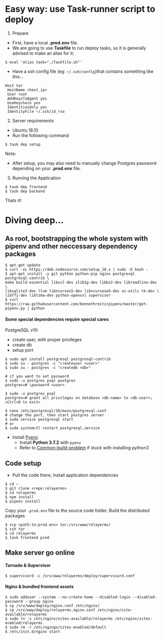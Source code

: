 # Easy way: use Task-runner script to deploy

1. Prepare
- First, have a local **.prod.env** file.
- We are going to use **Taskfile** to run deploy tasks, so it is generally advised to make an alias for it:
``` shell
$ eval 'alias task="./Taskfile.sh"'
```
- Have a ssh config file (eg: `~/.ssh/config`)that contains something like this...
```
Host tor
 HostName <host_ip>
 User root
 AddKeysToAgent yes
 UseKeychain yes
 IdentitiesOnly yes
 IdentityFile ~/.ssh/id_rsa
```

2. Server requirements
- Ubuntu 18.10
- Run the following command
``` shell
$ task dep setup
```

Note:
- After setup, you may also need to manually change Postgres password depending on your **.prod.env** file.

3. Running the Application
``` shell
$ task dep frontend
$ task dep backend
```

Thats it!



# Diving deep...
## As root, bootstrapping the whole system with pipenv and other neccessary dependency packages
``` shell
$ apt-get update
$ curl -sL https://deb.nodesource.com/setup_10.x | sudo -E bash -
$ apt-get install -y git python python-pip nginx postgresql postgresql-contrib \
make build-essential libssl-dev zlib1g-dev libbz2-dev libreadline-dev \
libsqlite3-dev llvm libncurses5-dev libncursesw5-dev xz-utils tk-dev \
libffi-dev liblzma-dev python-openssl supervisor
$ curl https://raw.githubusercontent.com/kennethreitz/pipenv/master/get-pipenv.py | python
```

#### Some special dependencies require special cares
PostgreSQL v10:
- create user, with proper privileges
- create db
- setup port
``` shell
$ sudo apt install postgresql postgresql-contrib
$ sudo su - postgres -c "createuser <user>"
$ sudo su - postgres -c "createdb <db>"

# if you want to set password
$ sudo -u postgres psql postgres
postgres=# \password <user>

$ sudo -u postgres psql
postgres=# grant all privileges on database <db-name> to <db-user>;
<Ctrl+D to exit>

$ nano /etc/postgresql/10/main/postgresql.conf
# change the port, then start postgres server
$ sudo service postgresql start
# or
$ sudo systemctl restart postgresql.service
```

- Install [Pyenv](https://github.com/pyenv/pyenv#installation )
  - Install **Python 3.7.2** with `pyenv`
  - Refer to [Common-build-problem](https://github.com/pyenv/pyenv/wiki/Common-build-problems ) if stuck with installing python3


## Code setup
- Pull the code there, install application dependencies
```shell
$ cd ~
$ git clone <repo:relayerms>
$ cd relayerms
$ npm install
$ pipenv install
```

Copy your `.prod.env` file to the source code folder. Build the distributed packages
```shell
$ scp <path:to:prod.env> tor:/srv/www/relayerms/
$ ssh tor
$ cd relayerms
$ task frontend prod
```


## Make server go online
#### Tornado & Supervisor
```shell
$ supervisord -c /srv/www/relayerms/deploy/supervisord.conf
```

#### Nginx & bundled frontend assets
```shell
$ sudo adduser --system --no-create-home --disabled-login --disabled-password --group nginx
$ cp /srv/www/deploy/nginx.conf /etc/nginx/
$ cp /srv/www/deploy/relayerms.nginx.conf /etc/nginx/site-available/relayerms
$ sudo ln -s /etc/nginx/sites-available/relayerms /etc/nginx/sites-enabled/relayerms
$ sudo rm -r /etc/ngingx/sites-enabled/default
$ /etc/init.d/nginx start
```
